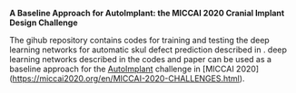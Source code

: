**A Baseline Approach for AutoImplant: the MICCAI 2020 Cranial Implant Design Challenge**

The gihub repository contains codes for training and testing the deep learning networks for automatic skul defect prediction described in . deep learning networks described in the codes and paper can be used as a baseline approach for the [AutoImplant](https://autoimplant.grand-challenge.org/) challenge in [MICCAI 2020] (https://miccai2020.org/en/MICCAI-2020-CHALLENGES.html).


